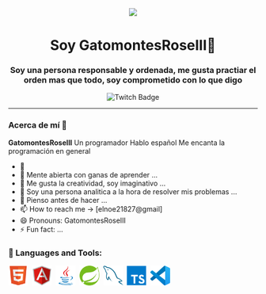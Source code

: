 <div id="header" align="center">
    <img src="https://media.giphy.com/media/v1.Y2lkPTc5MGI3NjExbDJoc3Exdmttdm83NzJyMXR4bnMxNGNyaWZrMmN6N3V6d3F3ZW1iZyZlcD12MV9pbnRlcm5hbF9naWZfYnlfaWQmY3Q9Zw/W4IY7zQdRh7Ow/giphy.gif" width="200">
    <h1 align="center">Soy GatomontesRoseIII👋</h1>
    <h3 align="center">
        Soy una persona responsable y ordenada, me gusta  practiar el orden mas que todo, soy comprometido con lo que digo
    </h3>
</div>
<div id="badges" align="center">
    <a href="http://twitch.com" target="_blank"></a>
    <img src="https://img.shields.io/twitch/status/youdevs?color=purple&logo=twitch&style=for-the-badge" alt="Twitch Badge">
</div>

___

### Acerca de mí 👋

**GatomontesRoseIII**
Un programador
Hablo español
Me encanta la programación en general
- 🔭 
- 🌱 Mente abierta con ganas de aprender ...
- 👯 Me gusta la creatividad, soy imaginativo ...
- 🤔 Soy una persona analitica a la hora de resolver mis problemas ...
- 💬 Pienso antes de hacer ...
- 📫 How to reach me -> [elnoe21827@gmail]
- 😄 Pronouns: GatomontesRoseIII
- ⚡ Fun fact: ...
<div align="left">
    <h3>🔨 Languages and Tools:</h3>
    <div>
        <img src="https://github.com/devicons/devicon/blob/master/icons/html5/html5-original.svg"
        title="HTML5" alt="HTML" width="40" height="40">&nbsp;
        <img src="https://github.com/devicons/devicon/blob/master/icons/angularjs/angularjs-original.svg"
        title="Angular" alt="Angular" width="40" height="40">&nbsp;
        <img src="https://github.com/devicons/devicon/blob/master/icons/java/java-original.svg"
        title="JAVA" alt="JAVA" width="40" height="40">&nbsp;
        <img src="https://github.com/devicons/devicon/blob/master/icons/spring/spring-original.svg"
        title="SPRING" alt="SPRING" width="40" height="40">&nbsp;
        <img src="https://github.com/devicons/devicon/blob/master/icons/mysql/mysql-original.svg"
        title="MYSQL" alt="MYSQL" width="40" height="40">&nbsp;
        <img src="https://github.com/devicons/devicon/blob/master/icons/typescript/typescript-original.svg"
        title="TS" alt="TS" width="40" height="40">&nbsp;
        <img src="https://github.com/devicons/devicon/blob/master/icons/vscode/vscode-original.svg"
        title="VSCODE" alt="VSCODE" width="40" height="40">&nbsp;
    </div>
</div>
